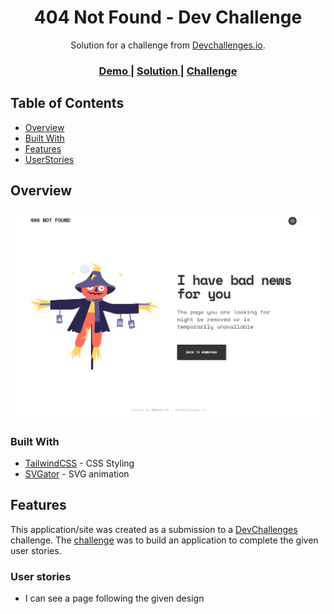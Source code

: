 <!-- Please update value in the {}  -->

<h1 align="center">404 Not Found - Dev Challenge</h1>

<div align="center">
   Solution for a challenge from  <a href="http://devchallenges.io" target="_blank">Devchallenges.io</a>.
</div>

<div align="center">
  <h3>
    <a href="http://dk-404-not-found.surge.sh/">
      Demo
    </a>
    <span> | </span>
    <a href="https://github.com/Danak-UY/404-not-found">
      Solution
    </a>
    <span> | </span>
    <a href="https://devchallenges.io/challenges/wBunSb7FPrIepJZAg0sY">
      Challenge
    </a>
  </h3>
</div>

<!-- TABLE OF CONTENTS -->

## Table of Contents

- [Overview](#overview)
- [Built With](#built-with)
- [Features](#features)
- [UserStories](#user-stories)

<!-- OVERVIEW -->

## Overview

![screenshot](./resources/screenshoot.png)

### Built With

<!-- This section should list any major frameworks that you built your project using. Here are a few examples.-->

- [TailwindCSS](https://tailwindcss.com/) - CSS Styling
- [SVGator](https://www.svgator.com/) - SVG animation

## Features

<!-- List the features of your application or follow the template. Don't share the figma file here :) -->

This application/site was created as a submission to a [DevChallenges](https://devchallenges.io/challenges) challenge. The [challenge](https://devchallenges.io/challenges/wBunSb7FPrIepJZAg0sY) was to build an application to complete the given user stories.

### User stories

- I can see a page following the given design
